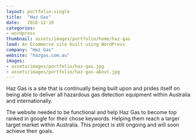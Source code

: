 ```yaml
---
layout: portfolio-single
title:  "Haz Gas"
date:   2016-12-10
categories:
- wordpress
thumbnail: assets/images/portfolio/home/haz-gas
lead: An Ecommerce site built using WordPress
company: "Haz Gas"
website: "hazgas.com.au"
images:
- assets/images/portfolio/haz-gas.jpg
- assets/images/portfolio/haz-gas-about.jpg
---
```


Haz Gas is a site that is continually being built upon and prides itself on being able to deliver all hazardous gas detection equipment within Australia and internationally.

The website needed to be functional and help Haz Gas to become top ranked in google for their chose keywords. Helping them reach a larger target market within Australia. This project is still ongoing and will soon achieve their goals.
